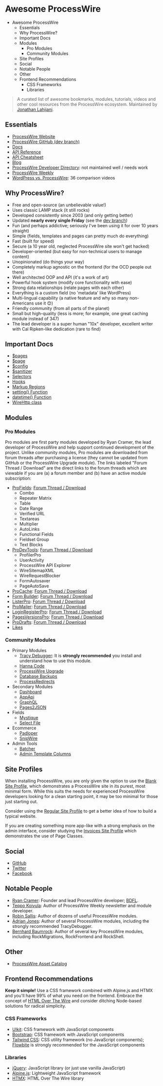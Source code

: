 Awesome ProcessWire
===================

- Awesome ProcessWire
  - Essentials
  - Why ProcessWire?
  - Important Docs
  - Modules
    - Pro Modules
    - Community Modules
  - Site Profiles
  - Social
  - Notable People
  - Other
  - Frontend Recommendations
    - CSS Frameworks
    - Libraries

> A curated list of awesome bookmarks, modules, tutorials, videos and other cool resources from the ProcessWire ecosystem.  Maintained by [Jonathan Lahijani](https://jonathanlahijani.com/).

## Essentials
* [ProcessWire Website](https://processwire.com/)
* [ProcessWire GitHub (dev branch)](https://github.com/processwire/processwire/tree/dev)
* [Docs](https://processwire.com/docs/)
* [API Reference](https://processwire.com/api/ref/)
* [API Cheatsheet](https://cheatsheet.processwire.com/)
* [Blog](https://processwire.com/blog/)
* [ProcessWire Developer Directory](https://directory.processwire.com/): not maintained well / needs work
* [ProcessWire Weekly](https://weekly.pw/)
* [WordPress vs. ProcessWire](https://www.youtube.com/playlist?list=PLOrdUWNK38ibz8U_5Vq4zSPZfvFKzUuiT): 36 comparison videos

## Why ProcessWire?
* Free and open-source (an unbelievable value!)
* Uses classic LAMP stack (it still rocks)
* Developed consistently since 2003 (and only getting better)
* Updated **nearly every single Friday** (see the [dev branch](https://github.com/processwire/processwire/tree/dev))
* Fun (and perhaps addictive; seriously I've been using it for over 10 years straight)
* Simple (fields, templates and pages can pretty much do everything)
* Fast (built for speed)
* Secure (a 10 year old, neglected ProcessWire site won't get hacked)
* Developer-oriented (but easy for non-technical users to manage content)
* Unopinionated (do things your way)
* Completely markup agnostic on the frontend (for the OCD people out there)
* Well architected OOP and API (it's a work of art)
* Powerful hook system (modify core functionality with ease)
* Strong data relationships (relate pages with each other)
* Everything is a custom field (no 'metadata' like WordPress)
* Multi-lingual capability (a native feature and why so many non-Americans use it 😊)
* Friendly community (from all parts of the planet)
* Small but high-quality (less is more; for example, one great caching module instead of 347)
* The lead developer is a super human "10x" developer, excellent writer with Cal Ripken-like dedication (rare to find)

## Important Docs
* [$pages](https://processwire.com/api/ref/pages/)
* [$page](https://processwire.com/api/ref/page/)
* [$config](https://processwire.com/docs/start/variables/config/)
* [$sanitizer](https://processwire.com/api/ref/sanitizer/)
* [Selectors](https://processwire.com/docs/selectors/)
* [Hooks](https://processwire.com/docs/modules/hooks/)
* [Markup Regions](https://processwire.com/docs/front-end/output/markup-regions/)
* [setting() Function](https://processwire.com/api/ref/functions/setting/)
* [datetime() Function](https://processwire.com/api/ref/functions/datetime/)
* [WireHttp class](https://processwire.com/api/ref/wire-http/)

## Modules

### Pro Modules

Pro modules are first party modules developed by Ryan Cramer, the lead developer of ProcessWire and help support continued development of the project.  Unlike community modules, Pro modules are downloaded from forum threads after purchasing a license (they cannot be updated from GitHub or the ProcessWire Upgrade module).  The links labeled "Forum Thread / Download" are the direct links to the forum threads which are viewable if you are (a) a forum member and (b) have an active module subscription:

* [ProFields](https://processwire.com/store/pro-fields/): [Forum Thread / Download](https://processwire.com/talk/topic/6413--)
  * Combo
  * Repeater Matrix
  * Table
  * Date Range
  * Verified URL
  * Textareas
  * Multiplier
  * AutoLinks
  * Functional Fields
  * Fieldset Group
  * Text Blocks
* [ProDevTools](https://processwire.com/store/pro-dev-tools/): [Forum Thread / Download](https://processwire.com/talk/topic/14885--)
  * ProfilerPro
  * UserActivity
  * ProcessWire API Explorer
  * WireSitemapXML
  * WireRequestBlocker
  * FormAutosaver
  * PageAutoSave
* [ProCache](https://modules.processwire.com/modules/pro-cache/): [Forum Thread / Download](https://processwire.com/talk/topic/2654--)
* [Form Builder](https://modules.processwire.com/modules/form-builder/): [Forum Thread / Download](https://processwire.com/talk/topic/1844--)
* [ListerPro](https://processwire.com/store/lister-pro/): [Forum Thread / Download](https://processwire.com/talk/topic/7793--)
* [ProMailer](https://processwire.com/store/pro-mailer/): [Forum Thread / Download](https://processwire.com/talk/topic/21048--)
* [LoginRegisterPro](https://processwire.com/store/login-register-pro/): [Forum Thread / Download](https://processwire.com/talk/topic/22778--)
* [PagesVersionsPro](#): [Forum Thread / Download](https://processwire.com/talk/topic/29357--)
* [ProDrafts](https://processwire.com/store/pro-drafts/): [Forum Thread / Download](https://processwire.com/talk/topic/12195--)
* [Likes](https://processwire.com/talk/store/product/12-likes-fieldtype-dev/)

### Community Modules
* Primary Modules
  * [Tracy Debugger](https://modules.processwire.com/modules/tracy-debugger/): It is **strongly recommended** you install and understand how to use this module.
  * [Hanna Code](https://modules.processwire.com/modules/process-hanna-code/)
  * [ProcessWire Upgrade](https://modules.processwire.com/modules/process-wire-upgrade/)
  * [Database Backups](https://modules.processwire.com/modules/process-database-backups/)
  * [ProcessRedirects](https://processwire.com/modules/process-redirects/)
* Secondary Modules
  * [Dashboard](https://processwire.com/modules/dashboard/)
  * [AppApi](https://processwire.com/modules/app-api/)
  * [GraphQL](https://modules.processwire.com/modules/process-graph-ql/)
  * [Pages2JSON](https://github.com/IDT-media/Pages2JSON)
* Fields
  * [Mystique](https://modules.processwire.com/modules/mystique/)
  * [Select File](https://modules.processwire.com/modules/fieldtype-select-file/)
* Ecommerce
  * [Padloper](https://www.padloper.pw/)
  * [SnipWire](https://github.com/gadgetto/SnipWire)
* Admin Tools
  * [Batcher](https://modules.processwire.com/modules/process-batcher/)
  * [Admin Template Columns](https://modules.processwire.com/modules/admin-template-columns/)


## Site Profiles
When installing ProcessWire, you are only given the option to use the [Blank Site Profile](https://processwire.com/download/site-profiles/#blank-site-profile), which demonstrates a ProcessWire site in its purest, most minimal form.  While this suits the needs for experienced ProcessWire developers looking for a clean starting point, it may be too minimal for those just starting out.

Consider using the [Regular Site Profile](https://processwire.com/download/site-profiles/#regular-site-profile) to get a better idea of how to build a typical website.

If you are creating something more app-like with a strong emphasis on the admin interface, consider studying the [Invoices Site Profile](https://github.com/processwire/site-invoices) which demonstrates the use of Page Classes.

## Social
* [GitHub](https://github.com/processwire)
* [Twitter](https://twitter.com/processwire)
* [Facebook](https://www.facebook.com/groups/265558090161714/)

## Notable People
* [Ryan Cramer](https://processwire.com/about/team/ryan/): Founder and lead ProcessWire developer; [BDFL](https://en.wikipedia.org/wiki/Benevolent_dictator_for_life).
* [Teppo Koivula](https://github.com/teppokoivula): Author of ProcessWire Weekly newsletter and module developer.
* [Robin Sallis](https://github.com/Toutouwai): Author of dozens of useful ProcessWire modules.
* [Adrian Jones](https://github.com/adrianbj): Author of several ProcessWire modules, including the strongly recommended TracyDebugger.
* [Bernhard Baumrock](https://github.com/BernhardBaumrock): Author of several key ProcessWire modules, including RockMigrations, RockFrontend and RockShell.

## Other
* [ProcessWire Asset Catalog](https://pwgeeks.com/)

## Frontend Recommendations

**Keep it simple!** Use a CSS framework combined with Alpine.js and HTMX and you'll have 99% of what you need on the frontend.  Embrace the concept of [HTML Over The Wire](https://signalvnoise.com/svn3/html-over-the-wire/) and consider ditching Node-based solutions for radical simplicity.

### CSS Frameworks
* [UIkit](https://getuikit.com/): CSS framework with JavaScript components
* [Bootstrap](https://getbootstrap.com/): CSS framework with JavaScript components
* [Tailwind CSS](https://tailwindcss.com/): CSS utility framework (no JavaScript components); [Flowbite](https://flowbite.com/) is strongly recommended for the JavaScript components

### Libraries
* [jQuery](https://jquery.com/): JavaScript library (or just use vanilla JavaScript)
* [Alpine.js](https://alpinejs.dev/): Lightweight JavaScript framework
* [HTMX](https://htmx.org/): HTML Over The Wire library